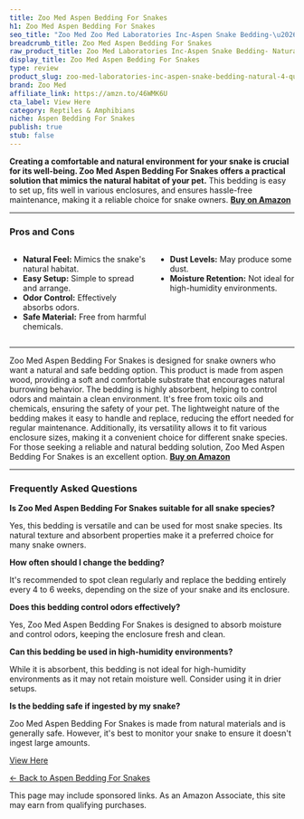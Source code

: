 ```yaml
---
title: Zoo Med Aspen Bedding For Snakes
h1: Zoo Med Aspen Bedding For Snakes
seo_title: "Zoo Med Zoo Med Laboratories Inc-Aspen Snake Bedding-\u2026"
breadcrumb_title: Zoo Med Aspen Bedding For Snakes
raw_product_title: Zoo Med Laboratories Inc-Aspen Snake Bedding- Natural 4 Quart
display_title: Zoo Med Aspen Bedding For Snakes
type: review
product_slug: zoo-med-laboratories-inc-aspen-snake-bedding-natural-4-quart
brand: Zoo Med
affiliate_link: https://amzn.to/46WMK6U
cta_label: View Here
category: Reptiles & Amphibians
niche: Aspen Bedding For Snakes
publish: true
stub: false
---
```


<div id="intro" class="full-width">
  <p><strong>Creating a comfortable and natural environment for your snake is crucial for its well-being. Zoo Med Aspen Bedding For Snakes offers a practical solution that mimics the natural habitat of your pet.</strong> This bedding is easy to set up, fits well in various enclosures, and ensures hassle-free maintenance, making it a reliable choice for snake owners. <a href="https://amzn.to/46WMK6U" rel="nofollow sponsored noopener" target="_blank"><strong>Buy on Amazon</strong></a></p>
</div>

<hr />
<h3 id="pros-cons">Pros and Cons</h3>
<div class="pc-grid" style="display:grid;grid-template-columns:1fr 1fr;gap:16px;">
  <ul>
    <li><strong>Natural Feel:</strong> Mimics the snake's natural habitat.</li>
    <li><strong>Easy Setup:</strong> Simple to spread and arrange.</li>
    <li><strong>Odor Control:</strong> Effectively absorbs odors.</li>
    <li><strong>Safe Material:</strong> Free from harmful chemicals.</li>
  </ul>
  <ul>
    <li><strong>Dust Levels:</strong> May produce some dust.</li>
    <li><strong>Moisture Retention:</strong> Not ideal for high-humidity environments.</li>
  </ul>
</div>
<hr />

<div class="full-width">
  <p>Zoo Med Aspen Bedding For Snakes is designed for snake owners who want a natural and safe bedding option. This product is made from aspen wood, providing a soft and comfortable substrate that encourages natural burrowing behavior. The bedding is highly absorbent, helping to control odors and maintain a clean environment. It's free from toxic oils and chemicals, ensuring the safety of your pet. The lightweight nature of the bedding makes it easy to handle and replace, reducing the effort needed for regular maintenance. Additionally, its versatility allows it to fit various enclosure sizes, making it a convenient choice for different snake species. For those seeking a reliable and natural bedding solution, Zoo Med Aspen Bedding For Snakes is an excellent option. <a href="https://amzn.to/46WMK6U" rel="nofollow sponsored noopener" target="_blank"><strong>Buy on Amazon</strong></a></p>
</div>

<hr />
<h3 id="faqs">Frequently Asked Questions</h3>

<p><strong>Is Zoo Med Aspen Bedding For Snakes suitable for all snake species?</strong></p>
<p>Yes, this bedding is versatile and can be used for most snake species. Its natural texture and absorbent properties make it a preferred choice for many snake owners.</p>

<p><strong>How often should I change the bedding?</strong></p>
<p>It's recommended to spot clean regularly and replace the bedding entirely every 4 to 6 weeks, depending on the size of your snake and its enclosure.</p>

<p><strong>Does this bedding control odors effectively?</strong></p>
<p>Yes, Zoo Med Aspen Bedding For Snakes is designed to absorb moisture and control odors, keeping the enclosure fresh and clean.</p>

<p><strong>Can this bedding be used in high-humidity environments?</strong></p>
<p>While it is absorbent, this bedding is not ideal for high-humidity environments as it may not retain moisture well. Consider using it in drier setups.</p>

<p><strong>Is the bedding safe if ingested by my snake?</strong></p>
<p>Zoo Med Aspen Bedding For Snakes is made from natural materials and is generally safe. However, it's best to monitor your snake to ensure it doesn't ingest large amounts.</p>
<p><a class="btn" href="https://amzn.to/46WMK6U" target="_blank" rel="nofollow sponsored noopener">View Here</a></p>
<p><a href="/roundups/reptiles-amphibians/aspen-bedding-for-snakes/">← Back to Aspen Bedding For Snakes</a></p>
<aside class="disclosure">This page may include sponsored links. As an Amazon Associate, this site may earn from qualifying purchases.</aside>
